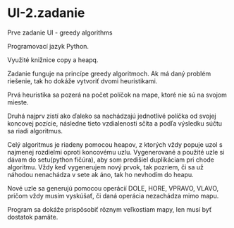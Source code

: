 # UI-2.zadanie
Prve zadanie UI - greedy algorithms

Programovací jazyk Python.

Využité knižnice copy a heapq.

Zadanie funguje na princípe greedy algoritmoch. Ak má daný problém riešenie, tak ho dokáže vytvoriť dvomi heuristikami. 

Prvá heuristika sa pozerá na počet políčok na mape, ktoré nie sú na svojom mieste. 

Druhá najprv zistí ako ďaleko sa nachádzajú jednotlivé políčka od svojej koncovej pozície, následne tieto vzdialenosti sčíta a podľa výsledku súčtu sa riadi algoritmus.

Celý algoritmus je riadeny pomocou heapov, z ktorých vždy popuje uzol s najmenej rozdielmi oproti koncovému uzlu. Vygenerované a použité uzle si dávam do setu(python fičúra), aby som predišiel duplikáciam pri chode algoritmu. Vždy keď vygenerujem nový prvok, tak pozriem, či sa už náhodou nenachádza v sete ak áno, tak ho nevhodím do heapu. 

Nové uzle sa generujú pomocou operácií DOLE, HORE, VPRAVO, VLAVO, pričom vždy musím vyskúšať, či daná operácia nezachádza mimo mapu.

Program sa dokáže prispôsobiť rôznym veľkostiam mapy, len musí byť dostatok pamäte.
